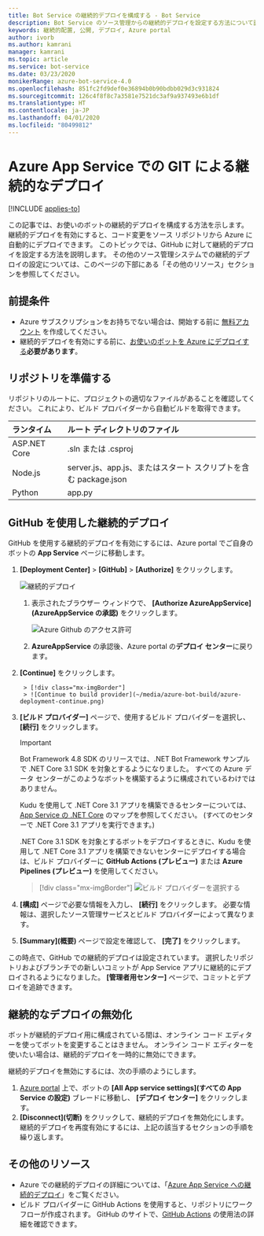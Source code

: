 ```yaml
---
title: Bot Service の継続的デプロイを構成する - Bot Service
description: Bot Service のソース管理からの継続的デプロイを設定する方法について説明します。
keywords: 継続的配置, 公開, デプロイ, Azure portal
author: ivorb
ms.author: kamrani
manager: kamrani
ms.topic: article
ms.service: bot-service
ms.date: 03/23/2020
monikerRange: azure-bot-service-4.0
ms.openlocfilehash: 851fc2fd9def0e36894b0b90bdbb029d3c931824
ms.sourcegitcommit: 126c4f8f8c7a3581e7521dc3af9a937493e6b1df
ms.translationtype: HT
ms.contentlocale: ja-JP
ms.lasthandoff: 04/01/2020
ms.locfileid: "80499812"
---
```

# <a name="set-up-continuous-deployment"></a>Azure App Service での GIT による継続的なデプロイ

[!INCLUDE [applies-to](./includes/applies-to.md)]

この記事では、お使いのボットの継続的デプロイを構成する方法を示します。 継続的デプロイを有効にすると、コード変更をソース リポジトリから Azure に自動的にデプロイできます。 このトピックでは、GitHub に対して継続的デプロイを設定する方法を説明します。 その他のソース管理システムでの継続的デプロイの設定については、このページの下部にある「その他のリソース」セクションを参照してください。

## <a name="prerequisites"></a>前提条件

- Azure サブスクリプションをお持ちでない場合は、開始する前に [無料アカウント](https://portal.azure.com) を作成してください。
- 継続的デプロイを有効にする前に、[お使いのボットを Azure にデプロイする](bot-builder-deploy-az-cli.md)**必要があります**。

## <a name="prepare-your-repository"></a>リポジトリを準備する

リポジトリのルートに、プロジェクトの適切なファイルがあることを確認してください。 これにより、ビルド プロバイダーから自動ビルドを取得できます。

|ランタイム | ルート ディレクトリのファイル |
|:-------|:---------------------|
| ASP.NET Core | .sln または .csproj |
| Node.js | server.js、app.js、またはスタート スクリプトを含む package.json |
| Python | app.py |

## <a name="continuous-deployment-using-github"></a>GitHub を使用した継続的デプロイ

GitHub を使用する継続的デプロイを有効にするには、Azure portal でご自身のボットの **App Service** ページに移動します。

1. **[Deployment Center]**  >  **[GitHub]**  >  **[Authorize]** をクリックします。

   ![継続的デプロイ](~/media/azure-bot-build/azure-deployment.png)

   1. 表示されたブラウザー ウィンドウで、 **[Authorize AzureAppService]\(AzureAppService の承認\)** をクリックします。

      ![Azure Github のアクセス許可](~/media/azure-bot-build/azure-deployment-github.png)

   1. **AzureAppService** の承認後、Azure portal の**デプロイ センター**に戻ります。

1. **[Continue]** をクリックします。

        > [!div class="mx-imgBorder"]
        > ![Continue to build provider](~/media/azure-bot-build/azure-deployment-continue.png)

1. **[ビルド プロバイダー]** ページで、使用するビルド プロバイダーを選択し、 **[続行]** をクリックします。

    > [!IMPORTANT]
    > Bot Framework 4.8 SDK のリリースでは、.NET Bot Framework サンプルで .NET Core 3.1 SDK を対象とするようになりました。
    > すべての Azure データ センターがこのようなボットを構築するように構成されているわけではありません。
    >
    > Kudu を使用して .NET Core 3.1 アプリを構築できるセンターについては、[App Service の .NET Core](https://aspnetcoreon.azurewebsites.net/) のマップを参照してください。 (すべてのセンターで .NET Core 3.1 アプリを実行できます。)
    >
    > .NET Core 3.1 SDK を対象とするボットをデプロイするときに、Kudu を使用して .NET Core 3.1 アプリを構築できないセンターにデプロイする場合は、ビルド プロバイダーに **GitHub Actions (プレビュー)** または **Azure Pipelines (プレビュー)** を使用してください。

    > [!div class="mx-imgBorder"]
    > ![ビルド プロバイダーを選択する](~/media/azure-bot-build/azure-deployment-build-provider.png)

1. **[構成]** ページで必要な情報を入力し、 **[続行]** をクリックします。 必要な情報は、選択したソース管理サービスとビルド プロバイダーによって異なります。

1. **[Summary]\(概要\)** ページで設定を確認して、 **[完了]** をクリックします。

この時点で、GitHub での継続的デプロイは設定されています。 選択したリポジトリおよびブランチでの新しいコミットが App Service アプリに継続的にデプロイされるようになりました。 **[管理者用センター]** ページで、コミットとデプロイを追跡できます。

## <a name="disable-continuous-deployment"></a>継続的なデプロイの無効化

ボットが継続的デプロイ用に構成されている間は、オンライン コード エディターを使ってボットを変更することはきません。 オンライン コード エディターを使いたい場合は、継続的デプロイを一時的に無効にできます。

継続的デプロイを無効にするには、次の手順のようにします。

1. [Azure portal](https://portal.azure.com) 上で、ボットの **[All App service settings]\(すべての App Service の設定\)** ブレードに移動し、 **[デプロイ センター]** をクリックします。
1. **[Disconnect]\(切断\)** をクリックして、継続的デプロイを無効化にします。 継続的デプロイを再度有効にするには、上記の該当するセクションの手順を繰り返します。

## <a name="additional-resources"></a>その他のリソース

- Azure での継続的デプロイの詳細については、「[Azure App Service への継続的デプロイ](https://docs.microsoft.com/azure/app-service/deploy-continuous-deployment)」をご覧ください。
- ビルド プロバイダーに GitHub Actions を使用すると、リポジトリにワークフローが作成されます。 GitHub のサイトで、[GitHub Actions](https://help.github.com/en/actions) の使用法の詳細を確認できます。
